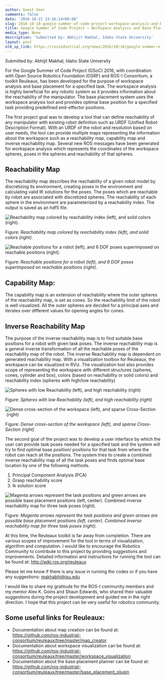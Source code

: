 ```yaml
---
author: Guest User
comments: false
date: '2016-10-21 23:16:14+00:00'
slug: 2016-10-18-google-summer-of-code-project-workspace-analysis-and-base-placement
title: Google Summer of Code Project – Workspace Analysis and Base Placement
media_type: None
description: 'Submitted by: Abhijit Makhal, Idaho State University'
layout: post
old_sp_link: https://rosindustrial.org/news/2016/10/18/google-summer-of-code-project-workspace-analysis-and-base-placement
---
```


Submitted by: Abhijit Makhal, Idaho State University

For the Google Summer of Code Project (GSoC) 2016, with coordination with Open Source Robotics Foundation (OSRF) and ROS-I Consortium, a toolkit Reuleaux, has been developed for the purpose of workspace analysis and base placement for a specified task. The workspace analysis is highly beneficial for any robotic system as it provides information about the reachability of the manipulator. The base placement system uses the workspace analysis tool and provides optimal base position for a specified task providing predefined end-effector positions.

The first project goal was to develop a tool that can define reachability of any manipulator with existing robot definition such as URDF (Unified Robot Description Format). With an URDF of the robot and resolution based on user needs, the tool can provide multiple maps representing the information about the workspace such as a reachability map, capability map and inverse reachability map. Several new ROS messages have been generated for workspace analysis which represents the coordinates of the workspace spheres, poses in the spheres and reachability of that spheres.

Reachability Map
----------------

The reachability map describes the reachability of a given robot model by discretizing its environment, creating poses in the environment and calculating valid IK solutions for the poses. The poses which are reachable by robot are associated with discretized spheres. The reachability of each sphere in the environment are parameterized by a reachability index. The output is saved as an hdf5 file.

![Reachability map colored by reachability index (left), and solid colors (right).](https://images.squarespace-cdn.com/content/v1/51df34b1e4b08840dcfd2841/1477090477673-3LN2IRL6V3GW42H2TAOH/map+colored+by+RI+and+solid.jpg)

Figure: *Reachability map colored by reachability index (left), and solid colors (right).*

![Reachable positions for a robot (left), and 6 DOF poses superimposed on reachable positions (right).](https://images.squarespace-cdn.com/content/v1/51df34b1e4b08840dcfd2841/1477090506161-2T01IBRQSAK4CTCR9VW0/image-asset.jpeg)

Figure: *Reachable positions for a robot (left), and 6 DOF poses superimposed on reachable positions (right).*

Capability Map:
---------------

The capability map is an extension of reachability where the outer spheres of the reachability map, is set as cones. So the reachability limit of the robot is well visualized. All the outer spheres are decided for a principal axes and iterates over different values for opening angles for cones.

Inverse Reachability Map
------------------------

The purpose of the inverse reachability map is to find suitable base positions for a robot with given task poses. The inverse reachability map is a general inverse transformation of all the reachable poses of the reachability map of the robot. The inverse Reachability map is dependent on generated reachability map.
With a visualization toolbox for Reuleaux, the workspace can be visualized in RViz. The visualization tool also provides scope of representing the workspace with different structures (spheres, cones, cylinder and box), colors (based on reachability or solid colors) and reachability index (spheres with high/low reachability)

![Spheres with low Reachability (left), and high reachability (right)](https://images.squarespace-cdn.com/content/v1/51df34b1e4b08840dcfd2841/1477090954146-76P9WV7TBX4TFDZX2HZ5/spheres+with+high+and+low+RI.jpg)

Figure: *Spheres with low Reachability (left), and high reachability (right)*

![Dense cross-section of the workspace (left), and sparse Cross-Section &nbsp;(right)](https://images.squarespace-cdn.com/content/v1/51df34b1e4b08840dcfd2841/1477090969000-IPX12YQCBYLNUB1HA44A/image-asset.jpeg)

Figure: *Dense cross-section of the workspace (left), and sparse Cross-Section (right)*

The second goal of the project was to develop a user interface by which the user can provide task poses needed for a specified task and the system will try to find optimal base position/ positions for that task from where the robot can reach all the positions. The system tries to create a combined inverse reachability map of all the task poses and finds optimal base location by one of the following methods. 

1. Principal Component Analysis (PCA)
2. Grasp reachability score
3. Ik solution score

![Magenta arrows represent the task positions and green arrows are possible base placement positions (left, center). Combined inverse reachability map for three task poses (right).](https://images.squarespace-cdn.com/content/v1/51df34b1e4b08840dcfd2841/1477091274438-XZ4DZE2EQAPX4E2PJC8U/base+placement+interface.jpg)

Figure: *Magenta arrows represent the task positions and green arrows are possible base placement positions (left, center). Combined inverse reachability map for three task poses (right).*

At this time, the Reuleaux toolkit is far away from completion. There are various scopes of improvement for the tool in terms of visualization, algorithm and computation. I would like to encourage the Robotics Community to contribute to this project by providing suggestions and improvements. Detailed information and instructions for running the tool can be found at: <http://wiki.ros.org/reuleaux>

Please let me know if there is any issue in running the codes or if you have any suggestions: [makhabhi@isu.edu](mailto:makhabhi@isu.edu)

I would like to share my gratitude for the ROS-I community members and my mentor Alex K. Goins and Shaun Edwards, who shared their valuable suggestions during the project development and guided me in the right direction. I hope that this project can be very useful for robotics community.

Some useful links for Reuleaux:
-------------------------------

* Documentation about map creation can be found at: <https://github.com/ros-industrial-consortium/reuleaux/tree/master/map_creator>
* Documentation about workspace visualization can be found at: <https://github.com/ros-industrial-consortium/reuleaux/tree/master/workspace_visualization>
* Documentation about the base placement planner can be found at: <https://github.com/ros-industrial-consortium/reuleaux/tree/master/base_placement_plugin>


